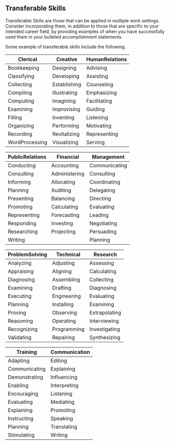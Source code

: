 ## Transferable Skills

Transferable Skills are those that can be applied in multiple work settings. Consider incorporating them, in addition to those that are specific to your intended career field, by providing examples of when you have successfully used them in your bulleted accomplishment statements.

Some example of transferable skills include the following.

| Clerical       | Creative     | HumanRelations |
| -------------- | ------------ | -------------- |
| Bookkeeping    | Designing    | Advising       |
| Classifying    | Developing   | Assisting      |
| Collecting     | Establishing | Counseling     |
| Compiling      | Illustrating | Emphasizing    |
| Computing      | Imagining    | Facilitating   |
| Examining      | Improvising  | Guiding        |
| Filling        | Inventing    | Listening      |
| Organizing     | Performing   | Motivating     |
| Recording      | Revitalizing | Representing   |
| WordProcessing | Visualizing  | Serving        |

| PublicRelations | Financial     | Management    |
| --------------- | ------------- | ------------- |
| Conducting      | Accounting    | Communicating |
| Consulting      | Administering | Consulting    |
| Informing       | Allocating    | Coordinating  |
| Planning        | Auditing      | Delegating    |
| Presenting      | Balancing     | Directing     |
| Promoting       | Calculating   | Evaluating    |
| Representing    | Forecasting   | Leading       |
| Responding      | Investing     | Negotiating   |
| Researching     | Projecting    | Persuading    |
| Writing         |               | Planning      |

| ProblemSolving | Technical   | Research      |
| -------------- | ----------- | ------------- |
| Analyzing      | Adjusting   | Assessing     |
| Appraising     | Aligning    | Calculating   |
| Diagnosing     | Assembling  | Collecting    |
| Examining      | Drafting    | Diagnosing    |
| Executing      | Engineering | Evaluating    |
| Planning       | Installing  | Examining     |
| Proving        | Observing   | Extrapolating |
| Reasoning      | Operating   | Interviewing  |
| Recognizing    | Programming | Investigating |
| Validating     | Repairing   | Synthesizing  |

| Training      | Communication |
| ------------- | ------------- |
| Adapting      | Editing       |
| Communicating | Explaining    |
| Demonstrating | Influencing   |
| Enabling      | Interpreting  |
| Encouraging   | Listening     |
| Evaluating    | Mediating     |
| Explaining    | Promoting     |
| Instructing   | Speaking      |
| Planning      | Translating   |
| Stimulating   | Writing       |

